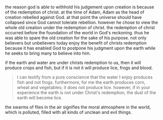 the reason god is able to withhold his judgement upon creation is because of the
redemption of christ. at the time of Adam, Adam as the head of creation rebelled against
God. at that point the universe should have collapsed since God cannot tolerate
rebellion. however he chose to view the whole old creation under the redemption of
christ. the redemption of christ occurred before the foundation of the world in God's reckoning.
thus he was able to spare the old creation for the sake of his purpose. not only
believers but unbelievers today enjoy the benefit of christs redemption because it
has enabled God to postpone his judgment upon the earth while he seeks to bring many
to believe into him.

if the earth and water are under christs redemption to us, then it will produce crops and fish, but if it is not it will produce lice, frogs and blood.

> I can testify from a pure conscience that the water I enjoy produces fish and not frogs. furthermore, for me the earth produces corn, wheat and vegetables; it does not produce lice. however, if in your experience the earth is not under Christ's redemption, the dust of the earth will become lice.

the swarms of flies in the air signifies the moral atmosphere in the world, which is polluted, filled with all kinds of unclean and evil things.
